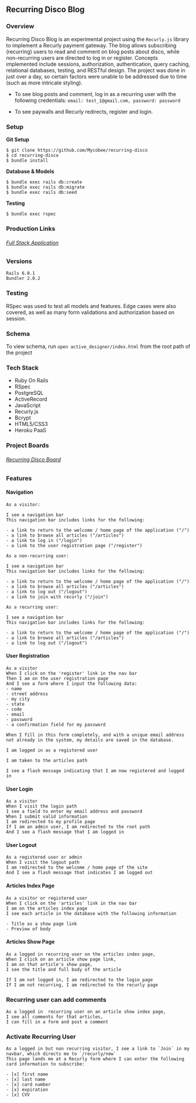 ## Recurring Disco Blog

### Overview
Recurring Disco Blog is an experimental project using the `Recurly.js` library to implement a Recurly payment gateway.  The blog allows subscribing (recurring) users to read and comment on blog posts about disco, while non-recurring users are directed to log in or register. Concepts implemented include sessions, authorization, authentication, query caching, relational databases, testing, and RESTful design.  The project was done in just over a day, so certain factors were unable to be addressed due to time (such as more intricate styling).  

* To see blog posts and comment, log in as a recurring user with the following credentials: 
`email: test_1@gmail.com, password: password`

* To see paywalls and Recurly redirects, register and login.


### Setup

**Git Setup**
```
$ git clone https://github.com/Mycobee/recurring-disco
$ cd recurring-disco
$ bundle install
```
**Database & Models**  
```
$ bundle exec rails db:create  
$ bundle exec rails db:migrate  
$ bundle exec rails db:seed
```
**Testing**
```
$ bundle exec rspec
```
### Production Links
###### [Full Stack Application](https://calorie-counts.herokuapp.com)

### Versions

`Rails 6.0.1`  
`Bundler 2.0.2`  

### Testing
RSpec was used to test all models and features.  Edge cases were also covered, as well as many form validations and authorization based on session.

### Schema
To view schema, run `open active_designer/index.html` from the root path of the project

### Tech Stack
* Ruby On Rails
* RSpec
* PostgreSQL
* ActiveRecord
* JavaScript
* Recurly.js
* Bcrypt
* HTML5/CSS3
* Heroku PaaS

### Project Boards
###### [Recurring Disco Board](https://github.com/Mycobee/recurring-disco/projects/1)

### Features

#### Navigation
```
As a visitor: 

I see a navigation bar
This navigation bar includes links for the following:

- a link to return to the welcome / home page of the application ("/")
- a link to browse all articles ("/articles")
- a link to log in ("/login")
- a link to the user registration page ("/register")

As a non-recurring user:

I see a navigation bar
This navigation bar includes links for the following:

- a link to return to the welcome / home page of the application ("/")
- a link to browse all articles ("/articles")
- a link to log out ("/logout")
- a link to join with recurly ("/join")

As a recurring user:

I see a navigation bar
This navigation bar includes links for the following:

- a link to return to the welcome / home page of the application ("/")
- a link to browse all articles ("/articles")
- a link to log out ("/logout")
```

#### User Registration
```
As a visitor
When I click on the 'register' link in the nav bar
Then I am on the user registration page
And I see a form where I input the following data:
- name
- street address
- my city
- state
- code
- email
- password
- a confirmation field for my password

When I fill in this form completely, and with a unique email address not already in the system, my details are saved in the database.

I am logged in as a registered user

I am taken to the articles path

I see a flash message indicating that I am now registered and logged in
```

#### User Login
```
As a visitor
When I visit the login path
I see a field to enter my email address and password
When I submit valid information
I am redirected to my profile page
If I am an admin user, I am redirected to the root path
And I see a flash message that I am logged in
```

#### User Logout
```
As a registered user or admin
When I visit the logout path
I am redirected to the welcome / home page of the site
And I see a flash message that indicates I am logged out
```

#### Articles Index Page
```
As a visitor or registered user
When I click on the 'articles' link in the nav bar
I am on the articles index page
I see each article in the database with the following information

- Title as a show page link
- Preview of body
```

#### Articles Show Page
```
As a logged in recurring user on the articles index page,
When I click on an article show page link,
I am on that article's show page,
I see the title and full body of the article

If I am not logged in, I am redirected to the login page
If I am not recurring, I am redirected to the recurly page
```

### Recurring user can add comments
```
As a logged in  recurring user on an article show index page,
I see all comments for that articles,
I can fill in a form and post a comment
```

### Activate Recurring User
```
As a logged in but non recurring visitor, I see a link to `Join` in my navbar, which directs me to `/recurly/new`
This page lands me at a Recurly form where I can enter the following card information to subscribe:

- [x] first name
- [x] last name
- [x] card number
- [x] expiration
- [x] CVV
```
